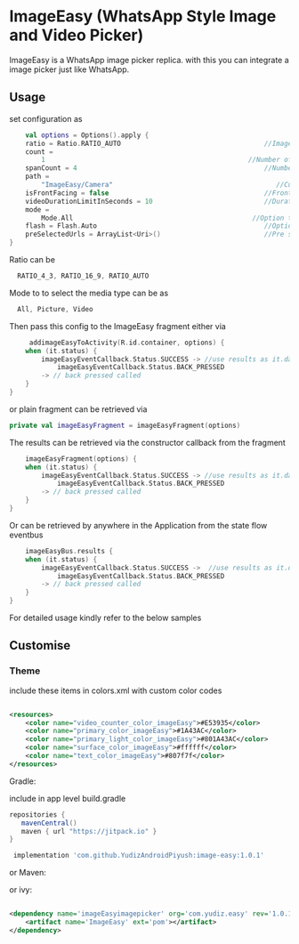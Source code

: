 # ImageEasy (WhatsApp Style Image and Video Picker)

ImageEasy is a WhatsApp image picker replica. with this you can integrate a image picker just like
WhatsApp.

## Usage

set configuration as

```kotlin
    val options = Options().apply {
    ratio = Ratio.RATIO_AUTO                                    //Image/video capture ratio
    count =
        1                                                   //Number of images to restrict selection count
    spanCount = 4                                               //Number for columns in grid
    path =
        "ImageEasy/Camera"                                         //Custom Path For media Storage
    isFrontFacing = false                                       //Front Facing camera on start
    videoDurationLimitInSeconds = 10                            //Duration for video recording
    mode =
        Mode.All                                             //Option to select only pictures or videos or both
    flash = Flash.Auto                                          //Option to select flash type
    preSelectedUrls = ArrayList<Uri>()                          //Pre selected Image Urls
}

```

Ratio can be

```kotlin
  RATIO_4_3, RATIO_16_9, RATIO_AUTO
```

Mode to to select the media type can be as

```kotlin
  All, Picture, Video
```

Then pass this config to the ImageEasy fragment either via

```kotlin
     addimageEasyToActivity(R.id.container, options) {
    when (it.status) {
        imageEasyEventCallback.Status.SUCCESS -> //use results as it.data
            imageEasyEventCallback.Status.BACK_PRESSED
        -> // back pressed called
    }
}
```

or plain fragment can be retrieved via

```kotlin
private val imageEasyFragment = imageEasyFragment(options)
```

The results can be retrieved via the constructor callback from the fragment

```kotlin
    imageEasyFragment(options) {
    when (it.status) {
        imageEasyEventCallback.Status.SUCCESS -> //use results as it.data
            imageEasyEventCallback.Status.BACK_PRESSED
        -> // back pressed called
    }
}
```

Or can be retrieved by anywhere in the Application from the state flow eventbus

```kotlin
    imageEasyBus.results {
    when (it.status) {
        imageEasyEventCallback.Status.SUCCESS ->  //use results as it.data
            imageEasyEventCallback.Status.BACK_PRESSED
        -> // back pressed called
    }
}
```

For detailed usage kindly refer to the below samples

## Customise

### Theme

include these items in colors.xml with custom color codes

```xml

<resources>
    <color name="video_counter_color_imageEasy">#E53935</color>
    <color name="primary_color_imageEasy">#1A43AC</color>
    <color name="primary_light_color_imageEasy">#801A43AC</color>
    <color name="surface_color_imageEasy">#ffffff</color>
    <color name="text_color_imageEasy">#807f7f</color>
</resources>
```
Gradle:

include in app level build.gradle

 ```groovy
 repositories {
    mavenCentral()
    maven { url "https://jitpack.io" }
}
 ```

```groovy
 implementation 'com.github.YudizAndroidPiyush:image-easy:1.0.1'
```

or Maven:

or ivy:

```xml

<dependency name='imageEasyimagepicker' org='com.yudiz.easy' rev='1.0.1'>
    <artifact name='ImageEasy' ext='pom'></artifact>
</dependency>
```
